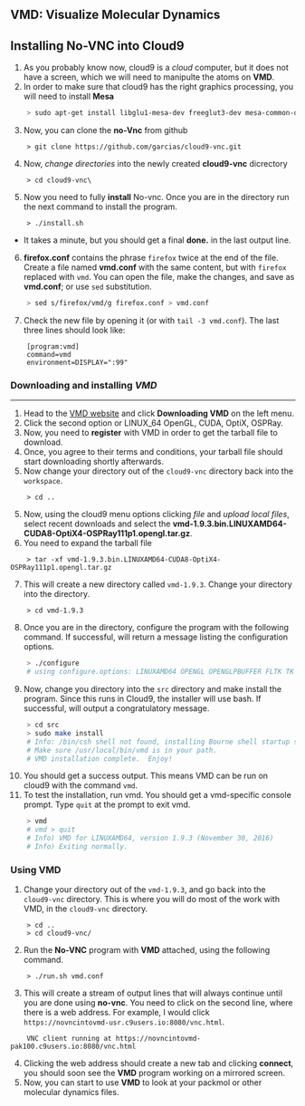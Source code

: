 ## VMD: Visualize Molecular Dynamics

## Installing No-VNC into Cloud9

 1. As you probably know now, cloud9 is a *cloud* computer, but it does not have a screen, which we will need to manipulte the atoms on **VMD**.  
 2. In order to make sure that cloud9 has the right graphics processing, you will need to install **Mesa**

```bash
    > sudo apt-get install libglu1-mesa-dev freeglut3-dev mesa-common-dev

````
3. Now, you can clone the **no-Vnc** from github

```
    > git clone https://github.com/garcias/cloud9-vnc.git

```
4. Now, *change directories* into the newly created **cloud9-vnc** dicrectory 

```
    > cd cloud9-vnc\
```
5. Now you need to fully **install** No-vnc. Once you are in the directory run the next command to install the program. 
```
    > ./install.sh
```
* It takes a minute, but you should get a final **done.** in the last output line. 

6. **firefox.conf** contains the phrase `firefox` twice at the end of the file. Create a file named **vmd.conf** with the same content, but with `firefox` replaced with `vmd`. You can open the file, make the changes, and save as **vmd.conf**; or use `sed` substitution.
```bash
    > sed s/firefox/vmd/g firefox.conf > vmd.conf
```
7. Check the new file by opening it (or with `tail -3 vmd.conf`). The last three lines should look like:
```
    [program:vmd]
    command=vmd
    environment=DISPLAY=":99"
```

### Downloading and installing *VMD*

---

1. Head to the [VMD website](http://www.ks.uiuc.edu/Research/vmd/) and click **Downloading VMD** on the left menu. 
2. Click the second option or LINUX_64 OpenGL, CUDA, OptiX, OSPRay. 
3. Now, you need to **register** with VMD in order to get the tarball file to download. 
4. Once, you agree to their terms and conditions, your tarball file should start downloading shortly afterwards. 
5. Now change your directory out of the `cloud9-vnc` directory back into the `workspace`.
```
    > cd ..
```
5. Now, using the cloud9 menu options clicking *file* and *upload local files*, select recent downloads and select the **vmd-1.9.3.bin.LINUXAMD64-CUDA8-OptiX4-OSPRay111p1.opengl.tar.gz**.
6. You need to expand the tarball file
```
    > tar -xf vmd-1.9.3.bin.LINUXAMD64-CUDA8-OptiX4-OSPRay111p1.opengl.tar.gz
```
7. This will create a new directory called `vmd-1.9.3`. Change your directory into the directory.

```
    > cd vmd-1.9.3
```
8. Once you are in the directory, configure the program with the following command. If successful, will return a message listing the configuration options.
```bash
    > ./configure 
    # using configure.options: LINUXAMD64 OPENGL OPENGLPBUFFER FLTK TK ACTC CUDA IMD LIBSBALL XINERAMA XINPUT LIBOPTIX LIBOSPRAY LIBTACHYON VRPN NETCDF COLVARS TCL PYTHON PTHREADS NUMPY SILENT ICC
```
9. Now, change you directory into the `src` directory and make install the program. Since this runs in Cloud9, the installer will use bash. If successful, will output a congratulatory message.

```bash
    > cd src
    > sudo make install
    # Info: /bin/csh shell not found, installing Bourne shell startup script instead
    # Make sure /usr/local/bin/vmd is in your path.
    # VMD installation complete.  Enjoy!
```
10. You should get a success output. This means VMD can be run on cloud9 with the command `vmd`. 
11. To test the installation, run vmd. You should get a vmd-specific console prompt. Type `quit` at the prompt to exit vmd.
```bash
    > vmd
    # vmd > quit
    # Info) VMD for LINUXAMD64, version 1.9.3 (November 30, 2016)
    # Info) Exiting normally.
```
    

### Using VMD

1. Change your directory out of the `vmd-1.9.3`, and go back into the `cloud9-vnc` directory. This is where you will do most of the work with VMD, in the `cloud9-vnc` directory. 

```
    > cd ..
    > cd cloud9-vnc/
```
2. Run the **No-VNC** program with **VMD** attached, using the following command. 

```
    > ./run.sh vmd.conf
```
3. This will create a stream of output lines that will always continue until you are done using **no-vnc**. You need to click on the second line, where there is a web address. For example, I would click `https://novncintovmd-usr.c9users.io:8080/vnc.html`.
```
    VNC client running at https://novncintovmd-pak100.c9users.io:8080/vnc.html
```
4. Clicking the web address should create a new tab and clicking **connect**, you should soon see the **VMD** program working on a mirrored screen. 
5. Now, you can start to use **VMD** to look at your packmol or other molecular dynamics files. 

